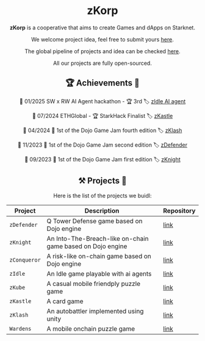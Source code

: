 <div align="center">

# zKorp

**zKorp** is a cooperative that aims to create Games and dApps on Starknet.

We welcome project idea, feel free to submit yours [here](https://github.com/orgs/z-korp/discussions/new?category=ideas).

The global pipeline of projects and idea can be checked [here](https://github.com/orgs/z-korp/projects).

All our projects are fully open-sourced.

## 🏆 Achievements 🏅

📅 01/2025 SW x RW AI Agent hackathon - 🏆 3rd 🏷️ [zIdle AI agent](https://github.com/z-korp/daydreams/tree/zkorp)

📅 07/2024 ETHGlobal - 🏆 StarkHack Finalist 🏷️ [zKastle](https://github.com/z-korp/zkastle)

📅 04/2024 🥇 1st of the Dojo Game Jam fourth edition 🏷️ [zKlash](https://zklash-seven.vercel.app/)

📅 11/2023 🥇 1st of the Dojo Game Jam second edition 🏷️ [zDefender](https://zdefender-front-cartridge.vercel.app/)

📅 09/2023 🥇 1st of the Dojo Game Jam first edition 🏷️ [zKnight](https://app.zknight.xyz/)

## ⚒️ Projects 🧩

Here is the list of the projects we buidl:

| Project   | Description                     | Repository                                     |
| --------- | ------------------------------- | ---------------------------------------------- |
| `zDefender` | Q Tower Defense game based on Dojo engine | [link](https://github.com/z-korp/zdefender-contracts) |
| `zKnight` | An Into-The-Breach-like on-chain game based on Dojo engine | [link](https://github.com/z-korp/zknight-contracts) |
| `zConqueror`   | A risk-like on-chain game based on Dojo engine | [link](https://github.com/z-korp/zrisk-contracts) |
| `zIdle`   | An Idle game playable with ai agents | [link](https://github.com/z-korp/zidle) |
| `zKube`   | A casual mobile friendply puzzle game | [link](https://github.com/z-korp/zkube) |
| `zKastle`   | A card game | [link](https://github.com/z-korp/zkastle) |
| `zKlash`   | An autobattler implemented using unity| [link](https://github.com/z-korp/zklash) |
| `Wardens`   | A mobile onchain puzzle game | [link](https://wardens.gg/) |
</div>

